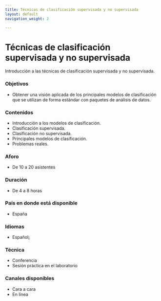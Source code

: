 ```yaml
---
title: Técnicas de clasificación supervisada y no supervisada
layout: default
navigation_weight: 2

---
```


# Técnicas de clasificación supervisada y no supervisada

Introducción a las técnicas de clasificación supervisada y no supervisada. 



### Objetivos
-  Obtener una visión aplicada de los principales modelos de clasificación que se utilizan de forma estándar con paquetes de análisis de datos.

### Contenidos
- Introducción a los modelos de clasificación.
- Clasificación supervisada.
- Clasificación no supervisada.
- Principales modelos de clasificación.
- Problemas reales.

### Aforo
- De 10 a 20 asistentes

### Duración
- De 4 a 8 horas

### País en donde está disponible
- España

### Idiomas
- Español¡

### Técnica
- Conferencia
- Sesión práctica en el laboratorio

### Canales disponibles
- Cara a cara
- En línea


